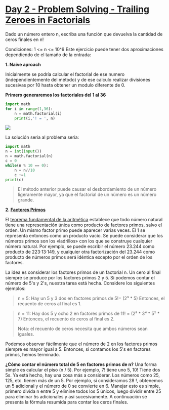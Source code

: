 # [Day 2 - Problem Solving - Trailing Zeroes in Factorials](https://online.codingblocks.com/app/player/92078/content/80922/7748)
Dado un número entero n, escriba una función que devuelva la cantidad  de ceros finales en n!

Condiciones:   1 <= n <= 10^9
Este ejercicio puede tener dos aproximaciones dependiendo de el tamaño de la entrada: 

 **1. Naive aproach**
 
Inicialmente se podría calcular el factorial de ese numero (independientemente del método) y de ese calculo realizar divisiones sucesivas por 10 hasta obtener un modulo diferente de 0.

**Primero generaremos los factoriales del 1 al 36**
```python
import math
for i in range(1,36):
    n = math.factorial(i)
    print(i,'! = ', n)

```
![](https://i.imgur.com/237or29.png)

La solución seria al problema seria:
```python
import math
n = int(input())
n = math.factorial(n)
c = 0
while(n % 10 == 0):
    n = n//10
    c +=1
print(c)
```
> El método anterior puede causar el desbordamiento de un número
> ligeramente mayor, ya que el factorial de un número es un número
> grande.

 **2. [Factores Primos](http://en.wikipedia.org/wiki/Prime_factor)**
 
 El  [teorema fundamental de la aritmética](https://es.wikipedia.org/wiki/Teorema_fundamental_de_la_aritm%C3%A9tica "Teorema fundamental de la aritmética")  establece que todo número natural tiene una representación única como producto de factores primos, salvo el orden. Un mismo factor primo puede aparecer varias veces. El 1 se representa entonces como un producto vacío.
Se puede considerar que los números primos son los «ladrillos» con los que se construye cualquier número natural. Por ejemplo, se puede escribir el número 23.244 como producto de 223·13·149, y cualquier otra factorización del 23.244 como producto de números primos será idéntica excepto por el orden de los factores.

La idea es considerar los factores primos de un factorial n. Un cero al final siempre se produce por los factores primos 2 y 5. Si podemos contar el número de 5's y 2's, nuestra tarea está hecha. Considere los siguientes ejemplos:
> n = 5: Hay un 5 y 3 dos en factores primos de 5!= (2³ * 5) Entonces, el recuento de ceros al final es 1.

> n = 11: Hay dos 5 y ocho 2 en factores primos de 11! = (2⁸ * 3⁴ * 5² * 7)
> Entonces, el recuento de ceros al final es 2.
> 
>Nota: el recuento de ceros necesita que ambos números sean iguales.

Podemos observar fácilmente que el número de 2 en los factores primos siempre es mayor igual a  5. Entonces, si contamos los 5's en factores primos, hemos terminado. 

**¿Cómo contar el número total de 5 en factores primos de n?** Una forma simple es calcular el piso (n / 5). Por ejemplo, 7! tiene uno 5, 10! Tiene dos 5s. Ya está hecho, hay una cosa más a considerar. Los números como 25, 125, etc. tienen más de un 5. Por ejemplo, si consideramos 28 !, obtenemos un 5 adicional y el número de 0 se convierte en 6. Manejar esto es simple, primero divida n entre 5 y elimine todos los 5 únicos, luego dividir entre 25 para eliminar 5s adicionales y así sucesivamente. A continuación se presenta la fórmula resumida para contar los ceros finales.

<!--stackedit_data:
eyJoaXN0b3J5IjpbLTE4MzE1MjQ4OTEsLTk1OTYyODI5OCwxMD
I1MDA5NzY0LC0xNjc4MTc1MjYwLDY2MjUzMjYwMF19
-->